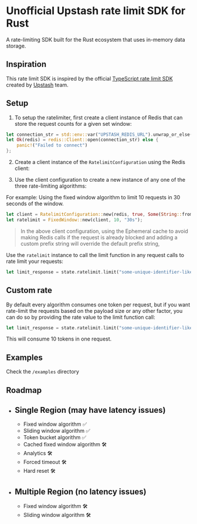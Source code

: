 # Unofficial Upstash rate limit SDK for Rust
A rate-limiting SDK built for the Rust ecosystem that uses in-memory data storage.

## Inspiration
This rate limit SDK is inspired by the official [TypeScript rate limit SDK](https://github.com/upstash/ratelimit) created by [Upstash](https://upstash.com) team. 

## Setup

1) To setup the ratelimiter, first create a client instance of Redis that can store the request counts for a given set window:
```rust
let connection_str = std::env::var("UPSTASH_REDIS_URL").unwrap_or_else(|_| panic!("Expecting UPSTASH_REDIS_URL to be set"));
let Ok(redis) = redis::Client::open(connection_str) else {
    panic!("Failed to connect")
};
```
2) Create a client instance of the `RatelimitConfiguration` using the Redis client:

3) Use the client configuration to create a new instance of any one of the three rate-limiting algorithms:

For example: Using the fixed window algorithm to limit 10 requests in 30 seconds of the window.

```rust
let client = RatelimitConfiguration::new(redis, true, Some(String::from("my-custom-prefix")));
let ratelimit = FixedWindow::new(client, 10, "30s");
```
> In the above client configuration, using the Ephemeral cache to avoid making Redis calls if the request is already blocked and adding a custom prefix string will override the default prefix string, 

Use the `ratelimit` instance to call the limit function in any request calls to rate limit your requests:
```rust
let limit_response = state.ratelimit.limit("some-unique-identifier-like-ip", None).await;
```

## Custom rate
By default every algorithm consumes one token per request, but if you want rate-limit the requests based on the payload size or any other factor, you can do so by providing the rate value to the limit function call:

```rust
let limit_response = state.ratelimit.limit("some-unique-identifier-like-ip", Some(10)).await;
```
This will consume 10 tokens in one request.

## Examples
Check the `/examples` directory

## Roadmap
- Single Region (may have latency issues)
    -
    - Fixed window algorithm ✅
    - Sliding window algorithm ✅
    - Token bucket algorithm ✅
    - Cached fixed window algorithm 🛠️
    - Analytics 🛠️
    - Forced timeout 🛠️
    - Hard reset 🛠️

- Multiple Region (no latency issues)
    -
    - Fixed window algorithm 🛠️
    - Sliding window algorithm 🛠️
